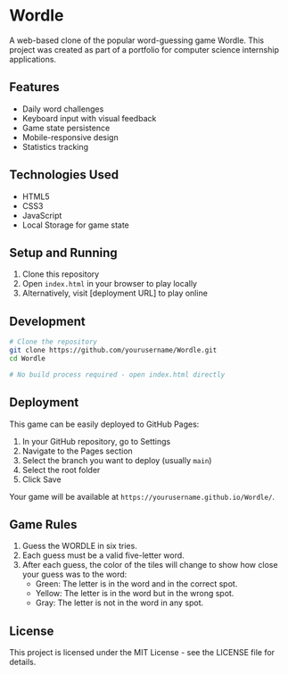 # Wordle

A web-based clone of the popular word-guessing game Wordle. This project was created as part of a portfolio for computer science internship applications.

## Features

- Daily word challenges
- Keyboard input with visual feedback
- Game state persistence
- Mobile-responsive design
- Statistics tracking

## Technologies Used

- HTML5
- CSS3
- JavaScript
- Local Storage for game state

## Setup and Running

1. Clone this repository
2. Open `index.html` in your browser to play locally
3. Alternatively, visit [deployment URL] to play online

## Development

```bash
# Clone the repository
git clone https://github.com/yourusername/Wordle.git
cd Wordle

# No build process required - open index.html directly
```

## Deployment

This game can be easily deployed to GitHub Pages:

1. In your GitHub repository, go to Settings
2. Navigate to the Pages section
3. Select the branch you want to deploy (usually `main`)
4. Select the root folder
5. Click Save

Your game will be available at `https://yourusername.github.io/Wordle/`.

## Game Rules

1. Guess the WORDLE in six tries.
2. Each guess must be a valid five-letter word.
3. After each guess, the color of the tiles will change to show how close your guess was to the word:
   - Green: The letter is in the word and in the correct spot.
   - Yellow: The letter is in the word but in the wrong spot.
   - Gray: The letter is not in the word in any spot.

## License

This project is licensed under the MIT License - see the LICENSE file for details.